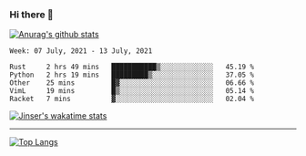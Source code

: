 ### Hi there 👋

[![Anurag's github stats](https://github-readme-stats.vercel.app/api?username=jinserrr&show_icons=true)](https://github.com/anuraghazra/github-readme-stats)


<!--START_SECTION:waka-->
```text
Week: 07 July, 2021 - 13 July, 2021

Rust     2 hrs 49 mins   ███████████▒░░░░░░░░░░░░░   45.19 % 
Python   2 hrs 19 mins   █████████▒░░░░░░░░░░░░░░░   37.05 % 
Other    25 mins         █▓░░░░░░░░░░░░░░░░░░░░░░░   06.66 % 
VimL     19 mins         █▒░░░░░░░░░░░░░░░░░░░░░░░   05.14 % 
Racket   7 mins          ▓░░░░░░░░░░░░░░░░░░░░░░░░   02.04 % 
```
<!--END_SECTION:waka-->

[![Jinser's wakatime stats](https://github-readme-stats.vercel.app/api/wakatime?username=jinser)](https://github.com/anuraghazra/github-readme-stats)

***

[![Top Langs](https://github-readme-stats.vercel.app/api/top-langs/?username=jinserrr)](https://github.com/anuraghazra/github-readme-stats)
